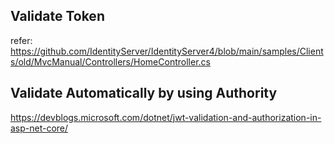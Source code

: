 ﻿## Validate Token
refer: https://github.com/IdentityServer/IdentityServer4/blob/main/samples/Clients/old/MvcManual/Controllers/HomeController.cs

## Validate Automatically by using Authority
https://devblogs.microsoft.com/dotnet/jwt-validation-and-authorization-in-asp-net-core/